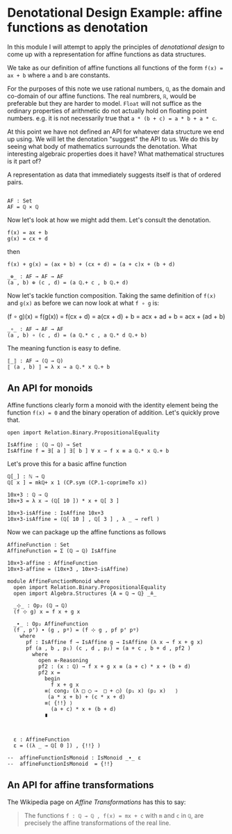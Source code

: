 <!-- -*-agda2-mode-*- -->

<!--
```
module AffineFunctionsAsData where

open import Data.Nat using (ℕ)
import Data.Nat.Coprimality as CP
open import Data.Product
open import Data.Rational
import Data.Rational as ℚ
open import Level using (0ℓ)
open import Algebra.Core

```
-->

# Denotational Design Example: affine functions as denotation

In this module I will attempt to apply the principles of _denotational
design_ to come up with a representation for affine functions as data
structures.

We take as our definition of affine functions all functions of the
form `f(x) = ax + b` where `a` and `b` are constants.

For the purposes of this note we use rational numbers, `ℚ`, as the
domain and co-domain of our affine functions. The real numbrers, `ℝ`,
would be preferable but they are harder to model. `Float` will not
suffice as the ordinary properties of arithmetic do not actually hold
on floating point numbers. e.g. it is not necessarily true that
`a * (b + c) = a * b + a * c`.


At this point we have not defined an API for whatever data structure
we end up using. We will let the denotation "suggest" the API to us.
We do this by seeing what body of mathematics surrounds the
denotation. What interesting algebraic properties does it have? What
mathematical structures is it part of?

A representation as data that immediately suggests itself is that of
ordered pairs.

```

AF : Set
AF = ℚ × ℚ
```

Now let's look at how we might add them. Let's consult the denotation.

    f(x) = ax + b
    g(x) = cx + d

then

    f(x) + g(x) = (ax + b) + (cx + d) = (a + c)x + (b + d)

```
_⊕_ : AF → AF → AF
(a , b) ⊕ (c , d) = (a ℚ.+ c , b ℚ.+ d)
```

Now let's tackle function composition. Taking the same definition of
`f(x)` and `g(x)` as before we can now look at what `f ∘ g` is:

   (f ∘ g)(x) = f(g(x)) = f(cx + d) = a(cx + d) + b = acx + ad + b = acx + (ad + b)

```
_∘_ : AF → AF → AF
(a , b) ∘ (c , d) = (a ℚ.* c , a ℚ.* d ℚ.+ b)
```

The meaning function is easy to define.

```
⟦_⟧ : AF → (ℚ → ℚ)
⟦ (a , b) ⟧ = λ x → a ℚ.* x ℚ.+ b
```

## An API for monoids

Affine functions clearly form a monoid with the identity element being the function `f(x) = 0` and the binary operation of addition. Let's quickly prove that.

```
open import Relation.Binary.PropositionalEquality

IsAffine : (ℚ → ℚ) → Set
IsAffine f = ∃[ a ] ∃[ b ] ∀ x → f x ≡ a ℚ.* x ℚ.+ b
```

Let's prove this for a basic affine function

```
ℚ[_] : ℕ → ℚ
ℚ[ x ] = mkℚ+ x 1 (CP.sym (CP.1-coprimeTo x))
```

```
10x+3 : ℚ → ℚ
10x+3 = λ x → (ℚ[ 10 ]) * x + ℚ[ 3 ]

10x+3-isAffine : IsAffine 10x+3
10x+3-isAffine = (ℚ[ 10 ] , ℚ[ 3 ] , λ _ → refl )
```

Now we can package up the affine functions as follows

```
AffineFunction : Set
AffineFunction = Σ (ℚ → ℚ) IsAffine

10x+3-affine : AffineFunction
10x+3-affine = (10x+3 , 10x+3-isAffine)

```

```
module AffineFunctionMonoid where
  open import Relation.Binary.PropositionalEquality
  open import Algebra.Structures {A = ℚ → ℚ} _≗_

  _⊹_ : Op₂ (ℚ → ℚ)
  (f ⊹ g) x = f x + g x

  _∙_ : Op₂ AffineFunction
  (f , pᶠ) ∙ (g , pᵍ) = (f ⊹ g , pf pᶠ pᵍ)
    where
      pf : IsAffine f → IsAffine g → IsAffine (λ x → f x + g x)
      pf (a , b , p₁) (c , d , p₂) = (a + c , b + d , pf2 )
        where
          open ≡-Reasoning
          pf2 : (x : ℚ) → f x + g x ≡ (a + c) * x + (b + d)
          pf2 x =
            begin
              f x + g x
            ≡⟨ cong₂ (λ □ ◯ →  □ + ◯) (p₁ x) (p₂ x)   ⟩
             (a * x + b) + (c * x + d)
            ≡⟨ {!!} ⟩
              (a + c) * x + (b + d)
            ∎



  ε : AffineFunction
  ε = ((λ _ → ℚ[ 0 ]) , {!!} )

--  affineFunctionIsMonoid : IsMonoid _∙_ ε
--  affineFunctionIsMonoid  = {!!}

```


## An API for affine transformations

The Wikipedia page on _Affine Transformations_ has this to say:

> The functions `f : ℚ → ℚ , f(x) = mx + c` with `m` and `c` in `ℚ`,
> are precisely the affine transformations of the real line.

